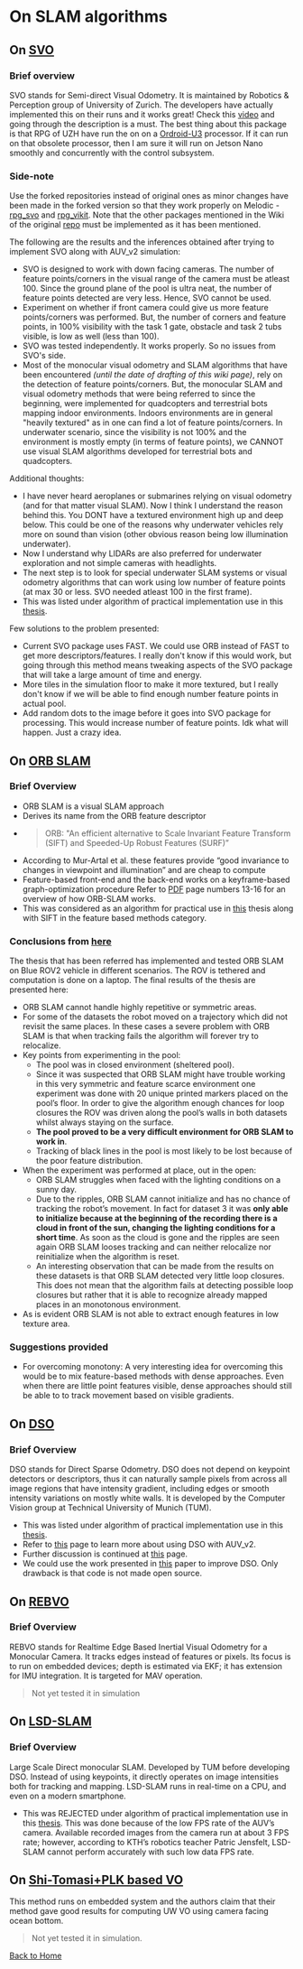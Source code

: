 # On SLAM algorithms

## On [SVO][1]
### Brief overview
SVO stands for Semi-direct Visual Odometry. It is maintained by Robotics & Perception group of University of Zurich. The developers have actually implemented this on their runs and it works great! Check this [video](https://www.youtube.com/watch?v=2YnIMfw6bJY&feature=youtu.be) and going through the description is a must. The best thing about this package is that RPG of UZH have run the on on a [Ordroid-U3](https://www.hardkernel.com/shop/odroid-u3/) processor. If it can run on that obsolete processor, then I am sure it will run on Jetson Nano smoothly and concurrently with the control subsystem.
### Side-note
Use the forked repositories instead of original ones as minor changes have been made in the forked version so that they work properly on Melodic - [rpg_svo](https://github.com/meetm473/rpg_svo/tree/sauvc) and [rpg_vikit](https://github.com/meetm473/rpg_vikit/tree/sauvc). Note that the other packages mentioned in the Wiki of the original [repo][1] must be implemented as it has been mentioned.

The following are the results and the inferences obtained after trying to implement SVO along with AUV_v2 simulation:
- SVO is designed to work with down facing cameras. The number of feature points/corners in the visual range of the camera must be atleast 100. Since the ground plane of the pool is ultra neat, the number of feature points detected are very less. Hence, SVO cannot be used.
- Experiment on whether if front camera could give us more feature points/corners was performed. But, the number of corners and feature points, in 100% visibility with the task 1 gate, obstacle and task 2 tubs visible, is low as well (less than 100).
- SVO was tested independently. It works properly. So no issues from SVO's side.
- Most of the monocular visual odometry and SLAM algorithms that have been encountered _(until the date of drafting of this wiki page)_, rely on the detection of feature points/corners. But, the monocular SLAM and visual odometry methods that were being referred to since the beginning, were implemented for quadcopters and terrestrial bots mapping indoor environments. Indoors environments are in general "heavily textured" as in one can find a lot of feature points/corners. In underwater scenario, since the visibility is not 100% and the environment is mostly empty (in terms of feature points), we CANNOT use visual SLAM algorithms developed for terrestrial bots and quadcopters.

Additional thoughts:
- I have never heard aeroplanes or submarines relying on visual odometry (and for that matter visual SLAM). Now I think I understand the reason behind this. You DONT have a textured environment high up and deep below. This could be one of the reasons why underwater vehicles rely more on sound than vision (other obvious reason being low illumination underwater).
- Now I understand why LIDARs are also preferred for underwater exploration and not simple cameras with headlights.
- The next step is to look for special underwater SLAM systems or visual odometry algorithms that can work using low number of feature points (at max 30 or less. SVO needed atleast 100 in the first frame).
- This was listed under algorithm of practical implementation use in this [thesis][3].

Few solutions to the problem presented:
- Current SVO package uses FAST. We could use ORB instead of FAST to get more descriptors/features. I really don't know if this would work, but going through this method means tweaking aspects of the SVO package that will take a large amount of time and energy.
- More tiles in the simulation floor to make it more textured, but I really don't know if we will be able to find enough number feature points in actual pool.
- Add random dots to the image before it goes into SVO package for processing. This would increase number of feature points. Idk what will happen. Just a crazy idea.

[1]:https://github.com/uzh-rpg/rpg_svo

## On [ORB SLAM](https://github.com/raulmur/ORB_SLAM)
### Brief Overview
- ORB SLAM is a visual SLAM approach
- Derives its name from the ORB feature descriptor
- > ORB: "An efficient alternative to Scale Invariant Feature Transform (SIFT) and Speeded-Up Robust Features (SURF)”
- According to Mur-Artal et al. these features provide “good invariance to changes in viewpoint and illumination” and are cheap to compute
- Feature-based front-end and the back-end works on a keyframe-based graph-optimization procedure
Refer to [PDF][2] page numbers 13-16 for an overview of how ORB-SLAM works.
- This was considered as an algorithm for practical use in [this][3] thesis along with SIFT in the feature based methods category.

[3]:https://www.diva-portal.org/smash/get/diva2:1215266/FULLTEXT03

### Conclusions from [here][2]
The thesis that has been referred has implemented and tested ORB SLAM on Blue ROV2 vehicle in different scenarios. The ROV is tethered and computation is done on a laptop. The final results of the thesis are presented here:
- ORB SLAM cannot handle highly repetitive or symmetric areas.
- For some of the datasets the robot moved on a trajectory which did not revisit the same places. In these cases a severe problem with ORB SLAM is that when tracking fails the algorithm will forever try to relocalize.
- Key points from experimenting in the pool:
  - The pool was in closed environment (sheltered pool).
  - Since it was suspected that ORB SLAM might have trouble working in this very symmetric and feature scarce environment one experiment was done with 20 unique printed markers placed on the pool’s floor. In order to give the algorithm enough chances for loop closures the ROV was driven along the pool’s walls in both datasets whilst always staying on the surface.
  - **The pool proved to be a very difficult environment for ORB SLAM to work in**.
  - Tracking of black lines in the pool is most likely to be lost because of the poor feature distribution.
- When the experiment was performed at place, out in the open:
  - ORB SLAM struggles when faced with the lighting conditions on a sunny day.
  - Due to the ripples, ORB SLAM cannot initialize and has no chance of tracking the robot’s movement. In fact for dataset 3 it was **only able to initialize because at the beginning of the recording there is a cloud in front of the sun, changing the lighting conditions for a short time**. As soon as the cloud is gone and the ripples are seen again ORB SLAM looses tracking and can neither relocalize nor reinitialize when the algorithm is reset.
  - An interesting observation that can be made from the results on these datasets is that ORB
SLAM detected very little loop closures. This does not mean that the algorithm fails at detecting possible loop closures but rather that it is able to recognize already mapped places in an monotonous environment.
- As is evident ORB SLAM is not able to extract enough features in low texture area.

### Suggestions provided
- For overcoming monotony: A very interesting idea for overcoming this would be to mix feature-based methods with dense approaches. Even when there are little point features visible, dense approaches should still be able to to track movement based on visible gradients.

[2]:https://robotics.ee.uwa.edu.au/theses/2017-UnderwaterSLAM-Kahlefendt.pdf

## On [DSO](https://github.com/JakobEngel/dso)
### Brief Overview
DSO stands for Direct Sparse Odometry. DSO does not depend on keypoint detectors or descriptors, thus it can naturally sample pixels from across all image regions that have intensity gradient, including edges or smooth intensity variations on mostly white walls. It is developed by the Computer Vision group at Technical University of Munich (TUM).
- This was listed under algorithm of practical implementation use in this [thesis][3].
- Refer to [this](./Using-DSO.md) page to learn more about using DSO with AUV_v2.
- Further discussion is continued at [this](./Using-DSO.md) page.
- We could use the work presented in [this](https://arxiv.org/pdf/1804.05625.pdf) paper to improve DSO. Only drawback is that code is not made open source.

## On [REBVO](https://github.com/JuanTarrio/rebvo)
### Brief Overview
REBVO stands for Realtime Edge Based Inertial Visual Odometry for a Monocular Camera. It tracks edges instead of features or pixels. Its focus is to run on embedded devices; depth is estimated via EKF; it has extension for IMU integration. It is targeted for MAV operation.
> Not yet tested it in simulation

## On [LSD-SLAM](https://github.com/tum-vision/lsd_slam)
### Brief Overview
Large Scale Direct monocular SLAM. Developed by TUM before developing DSO. Instead of using keypoints, it directly operates on image intensities both for tracking and mapping. LSD-SLAM runs in real-time on a CPU, and even on a modern smartphone.
- This was REJECTED under algorithm of practical implementation use in this [thesis][3]. This was done because of the low FPS rate of the AUV’s camera. Available recorded images from the camera run at about 3 FPS rate; however, according to KTH’s robotics teacher Patric Jensfelt, LSD-SLAM cannot perform accurately with such low data FPS rate.

## On [Shi-Tomasi+PLK based VO](https://ieeexplore.ieee.org/document/7563010)
This method runs on embedded system and the authors claim that their method gave good results for computing UW VO using camera facing ocean bottom.
> Not yet tested it in simulation.

[Back to Home](./Home.md)